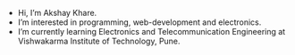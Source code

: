 - Hi, I’m Akshay Khare.
- I’m interested in programming, web-development and electronics.
- I’m currently learning Electronics and Telecommunication Engineering at Vishwakarma Institute of Technology, Pune.
